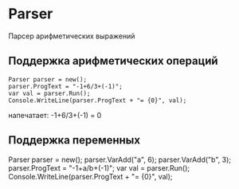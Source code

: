 # Parser
Парсер арифметических выражений
## Поддержка арифметических операций
```
Parser parser = new();
parser.ProgText = "-1+6/3+(-1)";
var val = parser.Run();
Console.WriteLine(parser.ProgText + "= {0}", val);
```
напечатает:
-1+6/3+(-1) = 0
## Поддержка переменных
Parser parser = new();
parser.VarAdd("a", 6);
parser.VarAdd("b", 3);
parser.ProgText = "-1+a/b+(-1)";
var val = parser.Run();
Console.WriteLine(parser.ProgText + "= {0}", val);

